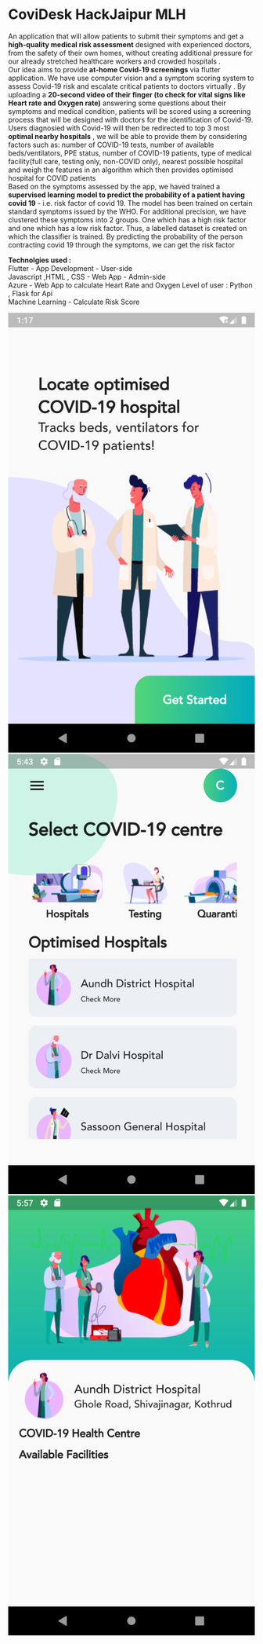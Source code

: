 # CoviDesk HackJaipur MLH  
An application that will allow patients to submit their symptoms and get a **high-quality medical risk assessment** designed with experienced doctors, from the safety of their own homes, without creating additional pressure for our already stretched healthcare workers and crowded hospitals .  
Our idea aims to provide **at-home Covid-19 screenings** via flutter application. We have use computer vision and a symptom scoring system to assess Covid-19 risk and escalate critical patients to doctors virtually .
By uploading a **20-second video of their finger (to check for vital signs like Heart rate and Oxygen rate)** answering some questions about their symptoms and medical condition, patients will be scored using a screening process that will be designed with doctors for the identification of Covid-19.  
Users diagnosied with Covid-19 will then be redirected to top 3 most **optimal nearby hospitals** , we will be able to provide them by considering factors such as: number of COVID-19 tests, number of available beds/ventilators, PPE status, number of COVID-19 patients, type of medical facility(full care, testing only, non-COVID only), nearest possible hospital and weigh the features in an algorithm which then provides optimised hospital for COVID patients  
Based on the symptoms assessed by the app, we haved trained a **supervised learning model to predict the probability of a patient having covid 19** - i.e. risk factor of covid 19. The model has been trained on certain standard symptoms issued by the WHO. For additional precision, we have clustered these symptoms into 2 groups. One which has a high risk factor and one which has a low risk factor. Thus, a labelled dataset is created on which the classifier is trained. By predicting the probability of the person contracting covid 19 through the symptoms, we can get the risk factor  
  
  
**Technolgies used :**    
Flutter - App Development - User-side  
Javascript ,HTML , CSS - Web App  - Admin-side  
Azure - Web App to calculate Heart Rate and Oxygen Level of user : Python , Flask for Api   
Machine Learning  - Calculate Risk Score  



![Screen 1](Screenshot_1592725656.png)![Screen 1](Screenshot_1592741634.png)![Screen 1](Screenshot_1592742421.png)
